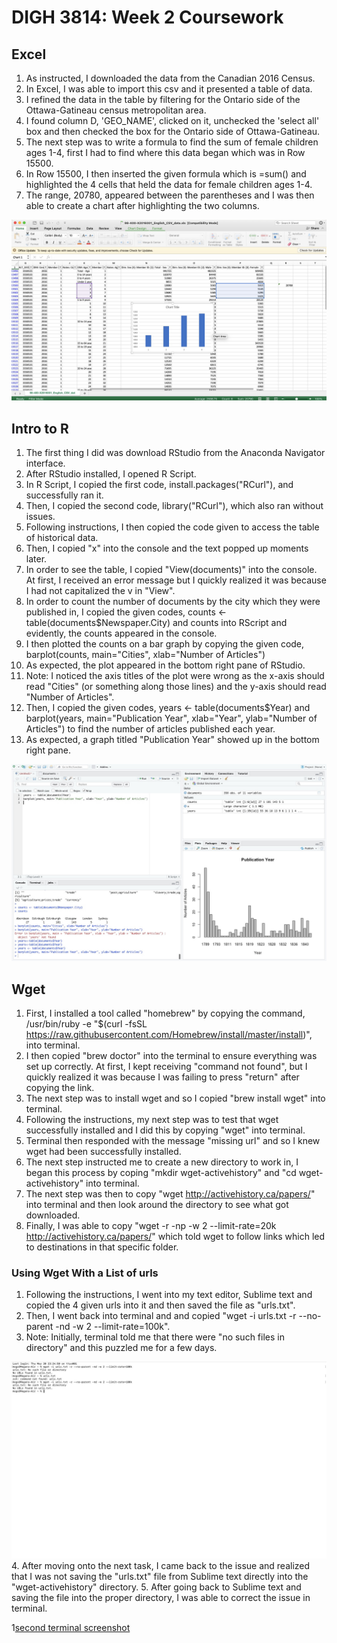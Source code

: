 # DIGH 3814: Week 2 Coursework
## Excel
1. As instructed, I downloaded the data from the Canadian 2016 Census.
2. In Excel, I was able to import this csv and it presented a table of data.
3. I refined the data in the table by filtering for the Ontario side of the Ottawa-Gatineau census metropolitan area.
4. I found column D, 'GEO_NAME', clicked on it, unchecked the 'select all' box and then checked the box for the Ontario side of Ottawa-Gatineau.
5. The next step was to write a formula to find the sum of female children ages 1-4, first I had to find where this data began which was in Row 15500.
6.  In Row 15500, I then inserted the given formula which is =sum() and highlighted the 4 cells that held the data for female children ages 1-4.
7. The range, 20780, appeared between the parentheses and I was then able to create a chart after highlighting the two columns.

![excel screenshot](excel_screenshot.jpeg)
## Intro to R
1. The first thing I did was download RStudio from the Anaconda Navigator interface.
2. After RStudio installed, I opened R Script.
3. In R Script, I copied the first code, install.packages("RCurl"), and successfully ran it.
4. Then, I copied the second code, library("RCurl"), which also ran without issues.
5. Following instructions, I then copied the code given to access the table of historical data.
6. Then, I copied "x" into the console and the text popped up moments later.
7. In order to see the table, I copied "View(documents)" into the console. At first, I received an error message but I quickly realized it was because I had not capitalized the v in "View".
8. In order to count the number of documents by the city which they were published in, I copied the given codes, counts <- table(documents$Newspaper.City) and counts into RScript and evidently, the counts appeared in the console.
9. I then plotted the counts on a bar graph by copying the given code, barplot(counts, main="Cities", xlab="Number of Articles")
10. As expected, the plot appeared in the bottom right pane of RStudio.
11. Note: I noticed the axis titles of the plot were wrong as the x-axis should read "Cities" (or something along those lines) and the y-axis should read "Number of Articles".
12. Then, I copied the given codes, years <- table(documents$Year)
 and barplot(years, main="Publication Year", xlab="Year", ylab="Number of Articles") to find the number of articles published each year.
 13. As expected, a graph titled "Publication Year" showed up in the bottom right pane.

![RStudio screenshot](RStudio_screenshot.jpeg)
## Wget
1. First, I installed a tool called "homebrew" by copying the command, /usr/bin/ruby -e "$(curl -fsSL https://raw.githubusercontent.com/Homebrew/install/master/install)", into terminal.
2. I then copied "brew doctor" into the terminal to ensure everything was set up correctly. At first, I kept receiving "command not found", but I quickly realized it was because I was failing to press "return" after copying the link.
3. The next step was to install wget and so I copied "brew install wget" into terminal.
4. Following the instructions, my next step was to test that wget successfully installed and I did this by copying "wget" into terminal.
5. Terminal then responded with the message "missing url" and so I knew wget had been successfully installed.
6. The next step instructed me to create a new directory to work in, I began this process by coping "mkdir wget-activehistory" and "cd wget-activehistory" into terminal.
7. The next step was then to copy "wget http://activehistory.ca/papers/" into terminal and then look around the directory to see what got downloaded.
8. Finally, I was able to copy "wget -r -np -w 2 --limit-rate=20k http://activehistory.ca/papers/" which told wget to follow links which led to destinations in that specific folder.
### Using Wget With a List of urls
1. Following the instructions, I went into my text editor, Sublime text and copied the 4  given urls into it and then saved the file as "urls.txt".
2. Then, I went back into terminal and and copied  "wget -i urls.txt -r --no-parent -nd -w 2 --limit-rate=100k".
3. Note: Initially, terminal told me that there were "no such files in directory" and this puzzled me for a few days.

![first terminal screenshot](first_terminal_screenshot.jpeg)
4. After moving onto the next task, I came back to the issue and realized that I was not saving the "urls.txt" file from Sublime text directly into the "wget-activehistory" directory.
5. After going back to Sublime text and saving the file into the proper directory, I was able to correct the issue in terminal.

1[second terminal screenshot](second_terminal_screenshot.jpeg)
